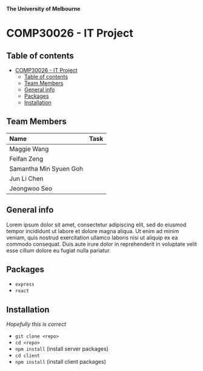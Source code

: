 **The University of Melbourne**
# COMP30026 - IT Project


## Table of contents
- [COMP30026 - IT Project](#comp30026---it-project)
  - [Table of contents](#table-of-contents)
  - [Team Members](#team-members)
  - [General info](#general-info)
  - [Packages](#packages)
  - [Installation](#installation)

## Team Members

| Name | Task |
| :---         |          ---: |
| Maggie Wang     |     |
| Feifan Zeng      |     |
| Samantha Min Syuen Goh    |     |
| Jun Li Chen    |     |
| Jeongwoo Seo    |     |

## General info
Lorem ipsum dolor sit amet, consectetur adipiscing elit, sed do eiusmod tempor incididunt ut labore et dolore magna aliqua. Ut enim ad minim veniam, quis nostrud exercitation ullamco laboris nisi ut aliquip ex ea commodo consequat. Duis aute irure dolor in reprehenderit in voluptate velit esse cillum dolore eu fugiat nulla pariatur.

## Packages
* `express`
* `react`

## Installation
*Hopefully this is correct*
- `git clone <repo>`
- `cd <repo>`
- `npm install` (install server packages)
- `cd client`
- `npm install` (install client packages)